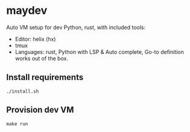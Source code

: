 # maydev
Auto VM setup for dev Python, rust, with included tools:

- Editor: helix (hx)
- tmux
- Languages: rust, Python with LSP & Auto complete, Go-to definition works out of the box.

## Install requirements

```
./install.sh
```

## Provision dev VM

```
make run
```
